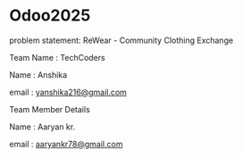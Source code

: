 # Odoo2025

problem statement: ReWear - Community Clothing Exchange

Team Name : TechCoders

Name : Anshika

email : yanshika216@gmail.com

Team Member Details

Name : Aaryan kr.

email : aaryankr78@gmail.com
